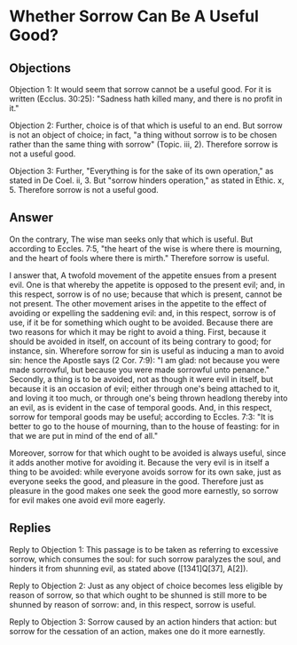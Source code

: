 # Whether Sorrow Can Be A Useful Good?

## Objections

Objection 1: It would seem that sorrow cannot be a useful good. For it is written (Ecclus. 30:25): "Sadness hath killed many, and there is no profit in it."

Objection 2: Further, choice is of that which is useful to an end. But sorrow is not an object of choice; in fact, "a thing without sorrow is to be chosen rather than the same thing with sorrow" (Topic. iii, 2). Therefore sorrow is not a useful good.

Objection 3: Further, "Everything is for the sake of its own operation," as stated in De Coel. ii, 3. But "sorrow hinders operation," as stated in Ethic. x, 5. Therefore sorrow is not a useful good.

## Answer

On the contrary, The wise man seeks only that which is useful. But according to Eccles. 7:5, "the heart of the wise is where there is mourning, and the heart of fools where there is mirth." Therefore sorrow is useful.

I answer that, A twofold movement of the appetite ensues from a present evil. One is that whereby the appetite is opposed to the present evil; and, in this respect, sorrow is of no use; because that which is present, cannot be not present. The other movement arises in the appetite to the effect of avoiding or expelling the saddening evil: and, in this respect, sorrow is of use, if it be for something which ought to be avoided. Because there are two reasons for which it may be right to avoid a thing. First, because it should be avoided in itself, on account of its being contrary to good; for instance, sin. Wherefore sorrow for sin is useful as inducing a man to avoid sin: hence the Apostle says (2 Cor. 7:9): "I am glad: not because you were made sorrowful, but because you were made sorrowful unto penance." Secondly, a thing is to be avoided, not as though it were evil in itself, but because it is an occasion of evil; either through one's being attached to it, and loving it too much, or through one's being thrown headlong thereby into an evil, as is evident in the case of temporal goods. And, in this respect, sorrow for temporal goods may be useful; according to Eccles. 7:3: "It is better to go to the house of mourning, than to the house of feasting: for in that we are put in mind of the end of all."

Moreover, sorrow for that which ought to be avoided is always useful, since it adds another motive for avoiding it. Because the very evil is in itself a thing to be avoided: while everyone avoids sorrow for its own sake, just as everyone seeks the good, and pleasure in the good. Therefore just as pleasure in the good makes one seek the good more earnestly, so sorrow for evil makes one avoid evil more eagerly.

## Replies

Reply to Objection 1: This passage is to be taken as referring to excessive sorrow, which consumes the soul: for such sorrow paralyzes the soul, and hinders it from shunning evil, as stated above ([1341]Q[37], A[2]).

Reply to Objection 2: Just as any object of choice becomes less eligible by reason of sorrow, so that which ought to be shunned is still more to be shunned by reason of sorrow: and, in this respect, sorrow is useful.

Reply to Objection 3: Sorrow caused by an action hinders that action: but sorrow for the cessation of an action, makes one do it more earnestly.